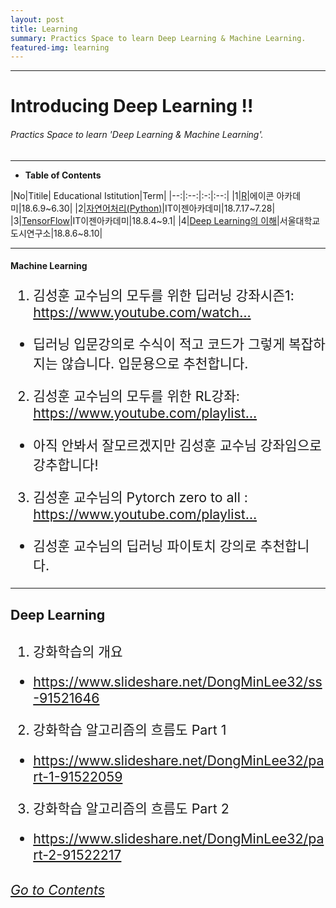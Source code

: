 ```yaml
---
layout: post
title: Learning
summary: Practics Space to learn Deep Learning & Machine Learning. 
featured-img: learning
---
```


---

<!-- $theme: gaia -->
<!-- *template: gaia -->
<!-- page_number: false -->

# Introducing Deep Learning !!
###### Practics Space to learn 'Deep Learning & Machine Learning'.

---

<!-- *template: invert -->
<!-- page_number: true -->

* **Table of Contents**

<a name="contents"/>   

<span style="font-size:16pt">
  
|No|Titile|
Educational Istitution|Term|
|--:|:--:|:-:|:--:|
|1|[R](/Lecture/R)|에이콘 아카데미|18.6.9~6.30|
|2|[자연어처리(Python)](/Lecture/NLP)|IT이젠아카데미|18.7.17~7.28|
|3|[TensorFlow](/Lecture/TensorFlow)|IT이젠아카데미|18.8.4~9.1|
|4|[Deep Learning의 이해](/Lecture/DeepLearning)|서울대학교 도시연구소|18.8.6~8.10|

---

<!-- *template: invert -->

#### Machine Learning

<span style="font-size:16pt">
  
1. 김성훈 교수님의 모두를 위한 딥러닝 강좌시즌1: https://www.youtube.com/watch…

* 딥러닝 입문강의로 수식이 적고 코드가 그렇게 복잡하지는 않습니다. 입문용으로 추천합니다.

2. 김성훈 교수님의 모두를 위한 RL강좌: https://www.youtube.com/playlist…

* 아직 안봐서 잘모르겠지만 김성훈 교수님 강좌임으로 강추합니다!

3. 김성훈 교수님의 Pytorch zero to all : https://www.youtube.com/playlist…

* 김성훈 교수님의 딥러닝 파이토치 강의로 추천합니다.

---

<!-- *template: invert -->

#### Deep Learning

<span style="font-size:16pt">

1. 강화학습의 개요

* https://www.slideshare.net/DongMinLee32/ss-91521646

2. 강화학습 알고리즘의 흐름도 Part 1

* https://www.slideshare.net/DongMinLee32/part-1-91522059

3. 강화학습 알고리즘의 흐름도 Part 2

* https://www.slideshare.net/DongMinLee32/part-2-91522217

###### <U> [Go to Contents](#contents) </U>